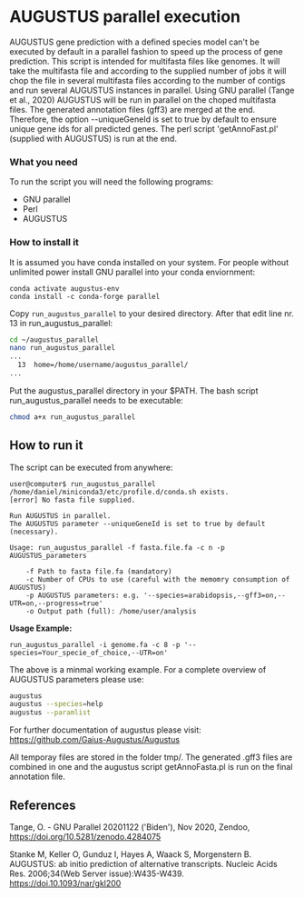 # AUGUSTUS parallel execution

AUGUSTUS gene prediction with a defined species model can't be executed by default in a parallel fashion to speed up the process of gene prediction. This script is intended for multifasta files like genomes. It will take the multifasta file and according to the supplied number of jobs it will chop the file in several multifasta files according to the number of contigs and run several AUGUSTUS instances in parallel. Using GNU parallel (Tange et al., 2020) AUGUSTUS will be run in parallel on the choped multifasta files. The generated annotation files (gff3) are merged at the end. Therefore, the option --uniqueGeneId is set to true by default to ensure unique gene ids for all predicted genes. The perl script 'getAnnoFast.pl' (supplied with AUGUSTUS) is run at the end.

### What you need

To run the script you will need the following programs:
  - GNU parallel
  - Perl
  - AUGUSTUS

### How to install it

It is assumed you have conda installed on your system.
For people without unlimited power install GNU parallel into your conda enviornment:

```
conda activate augustus-env
conda install -c conda-forge parallel
```

Copy `run_augustus_parallel` to your desired directory. After that edit line nr. 13 in run_augustus_parallel:

```bash
cd ~/augustus_parallel
nano run_augustus_parallel
...
  13  home=/home/username/augustus_parallel/
...
```
Put the augustus_parallel directory in your $PATH. The bash script run_augustus_parallel
needs to be executable:
```bash
chmod a+x run_augustus_parallel
```
## How to run it

The script can be executed from anywhere:

```
user@computer$ run_augustus_parallel
/home/daniel/miniconda3/etc/profile.d/conda.sh exists.
[error]	No fasta file supplied.

Run AUGUSTUS in parallel.
The AUGUSTUS parameter --uniqueGeneId is set to true by default (necessary).

Usage: run_augustus_parallel -f fasta.file.fa -c n -p AUGUSTUS_parameters

    -f Path to fasta file.fa (mandatory)
    -c Number of CPUs to use (careful with the memomry consumption of AUGUSTUS)
    -p AUGUSTUS parameters: e.g. '--species=arabidopsis,--gff3=on,--UTR=on,--progress=true'
    -o Output path (full): /home/user/analysis
```

**Usage Example:**
```
run_augustus_parallel -i genome.fa -c 8 -p '--species=Your_specie_of_choice,--UTR=on'
```
The above is a minmal working example. For a complete overview of AUGUSTUS parameters please use:
```bash
augustus
augustus --species=help
augustus --paramlist
```
For further documentation of augustus please visit: https://github.com/Gaius-Augustus/Augustus

All temporay files are stored in the folder tmp/. The generated .gff3 files are combined in one and the augustus script getAnnoFasta.pl is run on the final annotation file.

## References

Tange, O. - GNU Parallel 20201122 ('Biden'), Nov 2020, Zendoo, https://doi.org/10.5281/zenodo.4284075

Stanke M, Keller O, Gunduz I, Hayes A, Waack S, Morgenstern B. AUGUSTUS: ab initio prediction of alternative transcripts. Nucleic Acids Res. 2006;34(Web Server issue):W435-W439. https://doi.10.1093/nar/gkl200
